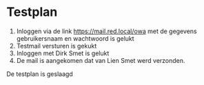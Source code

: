 # Testplan

1. Inloggen via de link https://mail.red.local/owa met de gegevens gebruikersnaam en wachtwoord is gelukt 
2. Testmail versturen is gekukt
3. Inloggen met Dirk Smet is gelukt
4. De mail is aangekomen dat van Lien Smet werd verzonden.

De testplan is geslaagd
